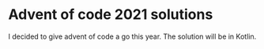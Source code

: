 # Advent of code 2021 solutions

I decided to give advent of code a go this year. The solution will be in Kotlin.
